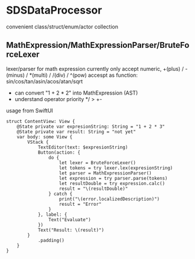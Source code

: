 # SDSDataProcessor

convenient class/struct/enum/actor collection

## MathExpression/MathExpressionParser/BruteForceLexer

lexer/parser for math expression 
currently only accept numeric, +(plus) / -(minus) / *(multi) / /(div) / ^(pow)
accespt as function: sin/cos/tan/asin/acos/atan/sqrt

- can convert "1 + 2 * 2" into MathExpression (AST)
- understand operator priority */ > +-

usage from SwiftUI
```
struct ContentView: View {
    @State private var expresionString: String = "1 + 2 * 3"
    @State private var result: String = "not yet"
    var body: some View {
        VStack {
            TextEditor(text: $expresionString)
            Button(action: {
                do {
                    let lexer = BruteForceLexer()
                    let tokens = try lexer.lex(expresionString)
                    let parser = MathExpressionParser()
                    let expression = try parser.parse(tokens)
                    let resultDouble = try expression.calc()
                    result = "\(resultDouble)"
                } catch {
                    print("\(error.localizedDescription)")
                    result = "Error"
                }
            }, label: {
                Text("Evaluate")
            })
            Text("Result: \(result)")
        }
            .padding()
    }
}
```
